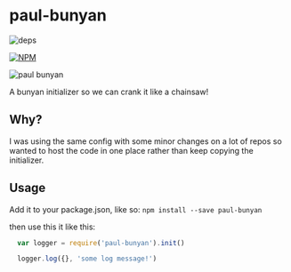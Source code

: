 # paul-bunyan
![deps](http://img.shields.io/david/dev/apriendeau/paul-bunyan.svg?style=flat-square)

[![NPM](https://nodei.co/npm/paul-bunyan.png?compact=true)](https://nodei.co/npm/paul-bunyan/)

![paul bunyan](https://github.com/apriendeau/paul-bunyan/raw/master/img/1386914471_17mkqox_iwfc2q0.gif)

A bunyan initializer so we can crank it like a chainsaw!

## Why?
I was using the same config with some minor changes on a lot of repos
so wanted to host the code in one place rather than keep copying the
initializer.

## Usage

Add it to your package.json, like so:
`npm install --save paul-bunyan`

then use this it like this:

```javascript
  var logger = require('paul-bunyan').init()

  logger.log({}, 'some log message!')
```
